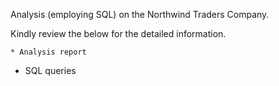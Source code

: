 Analysis (employing SQL) on the Northwind Traders Company.

Kindly review the below for the detailed information. 

	* Analysis report
  * SQL queries 
